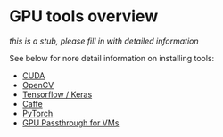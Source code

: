 # GPU tools overview

*this is a stub, please fill in with detailed information*

See below for nore detail information on installing tools:

* [CUDA](https://github.com/sullichr/opf_solution_builders_group/blob/master/software_information/cuda_information.md)
* [OpenCV](https://github.com/sullichr/opf_solution_builders_group/blob/master/software_information/Install_OpenCV.md)
* [Tensorflow / Keras](https://github.com/sullichr/opf_solution_builders_group/blob/master/software_information/Install_TensorFlow_Keras.md )
* [Caffe](https://github.com/sullichr/opf_solution_builders_group/blob/master/software_information/Install_Caffe.md)
* [PyTorch](https://github.com/sullichr/opf_solution_builders_group/blob/master/software_information/Install_Pytorch.md)
* [GPU Passthrough for VMs](https://github.com/sullichr/opf_solution_builders_group/blob/master/software_information/gpu_passthrough.md)
